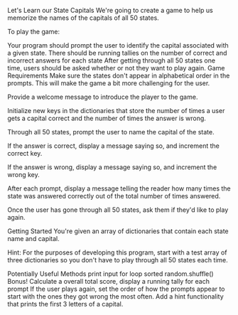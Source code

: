 Let's Learn our State Capitals
We're going to create a game to help us memorize the names of the capitals of all 50 states.

To play the game:

Your program should prompt the user to identify the capital associated with a given state.
There should be running tallies on the number of correct and incorrect answers for each state
After getting through all 50 states one time, users should be asked whether or not they want to play again.
Game Requirements
Make sure the states don't appear in alphabetical order in the prompts. This will make the game a bit more challenging for the user.

Provide a welcome message to introduce the player to the game.

Initialize new keys in the dictionaries that store the number of times a user gets a capital correct and the number of times the answer is wrong.

Through all 50 states, prompt the user to name the capital of the state.

If the answer is correct, display a message saying so, and increment the correct key.

If the answer is wrong, display a message saying so, and increment the wrong key.

After each prompt, display a message telling the reader how many times the state was answered correctly out of the total number of times answered.

Once the user has gone through all 50 states, ask them if they'd like to play again.

Getting Started
You're given an array of dictionaries that contain each state name and capital.

Hint: For the purposes of developing this program, start with a test array of three dictionaries so you don't have to play through all 50 states each time.

Potentially Useful Methods
print
input
for loop
sorted
random.shuffle()
Bonus!
Calculate a overall total score, display a running tally for each prompt
If the user plays again, set the order of how the prompts appear to start with the ones they got wrong the most often.
Add a hint functionality that prints the first 3 letters of a capital.